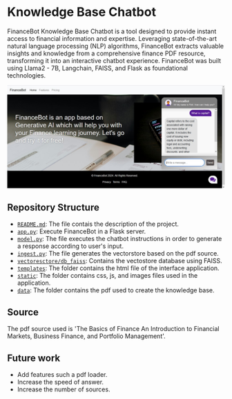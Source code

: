 # Knowledge Base Chatbot

FinanceBot Knowledge Base Chatbot is a tool designed to provide instant access to financial information and expertise. Leveraging state-of-the-art natural language processing (NLP) algorithms, FinanceBot extracts valuable insights and knowledge from a comprehensive finance PDF resource, transforming it into an interactive chatbot experience. FinanceBot was built using Llama2 - 7B, Langchain, FAISS, and Flask as foundational technologies.

![FinanceBot](./FinanceBot.jpg)

## Repository Structure
- [`README.md`](README.md): The file contais the description of the project.
- [`app.py`](app.py): Execute FinanceBot in a Flask server.
- [`model.py`](model.py): The file executes the chatbot instructions in order to generate a response according to user's input.
- [`ingest.py`](ingest.py): The file generates the vectorstore based on the pdf source.
- [`vectoresctore/db_faiss`](vectoresctore/db_faiss): Contains the vectostore database using FAISS.
- [`templates`](templates): The folder contains the html file of the interface application.
- [`static`](static): The folder contains css, js, and images files used in the application.
- [`data`](data): The folder contains the pdf used to create the knowledge base.

## Source
The pdf source used is 'The Basics of Finance An Introduction to Financial Markets, Business Finance, and Portfolio Management'.

## Future work
- Add features such a pdf loader.
- Increase the speed of answer.
- Increase the number of sources.